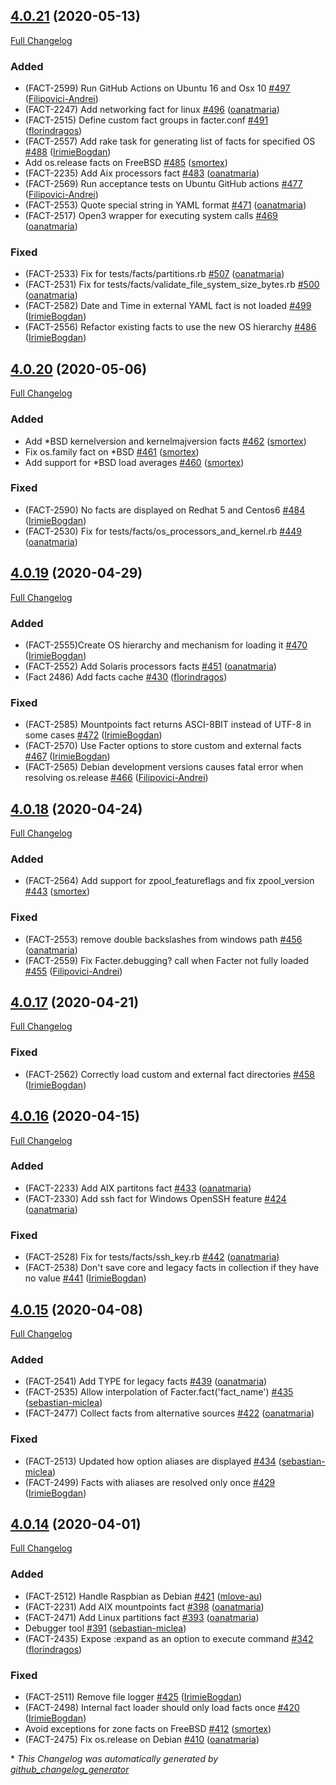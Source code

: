 

## [4.0.21](https://github.com/puppetlabs/facter-ng/tree/4.0.21) (2020-05-13)

[Full Changelog](https://github.com/puppetlabs/facter-ng/compare/4.0.20...4.0.21)

### Added

- \(FACT-2599\) Run GitHub Actions on Ubuntu 16 and Osx 10 [\#497](https://github.com/puppetlabs/facter-ng/pull/497) ([Filipovici-Andrei](https://github.com/Filipovici-Andrei))
- \(FACT-2247\) Add networking fact for linux [\#496](https://github.com/puppetlabs/facter-ng/pull/496) ([oanatmaria](https://github.com/oanatmaria))
- \(FACT-2515\) Define custom fact groups in facter.conf [\#491](https://github.com/puppetlabs/facter-ng/pull/491) ([florindragos](https://github.com/florindragos))
- \(FACT-2557\) Add rake task for generating list of facts for specified OS [\#488](https://github.com/puppetlabs/facter-ng/pull/488) ([IrimieBogdan](https://github.com/IrimieBogdan))
- Add os.release facts on FreeBSD [\#485](https://github.com/puppetlabs/facter-ng/pull/485) ([smortex](https://github.com/smortex))
- \(FACT-2235\) Add Aix processors fact [\#483](https://github.com/puppetlabs/facter-ng/pull/483) ([oanatmaria](https://github.com/oanatmaria))
- \(FACT-2569\) Run acceptance tests on Ubuntu GitHub actions [\#477](https://github.com/puppetlabs/facter-ng/pull/477) ([Filipovici-Andrei](https://github.com/Filipovici-Andrei))
- \(FACT-2553\) Quote special string in YAML format [\#471](https://github.com/puppetlabs/facter-ng/pull/471) ([oanatmaria](https://github.com/oanatmaria))
- \(FACT-2517\) Open3 wrapper for executing system calls [\#469](https://github.com/puppetlabs/facter-ng/pull/469) ([oanatmaria](https://github.com/oanatmaria))

### Fixed

- \(FACT-2533\) Fix for tests/facts/partitions.rb [\#507](https://github.com/puppetlabs/facter-ng/pull/507) ([oanatmaria](https://github.com/oanatmaria))
- \(FACT-2531\) Fix for tests/facts/validate\_file\_system\_size\_bytes.rb [\#500](https://github.com/puppetlabs/facter-ng/pull/500) ([oanatmaria](https://github.com/oanatmaria))
- \(FACT-2582\) Date and Time in external YAML fact is not loaded [\#499](https://github.com/puppetlabs/facter-ng/pull/499) ([IrimieBogdan](https://github.com/IrimieBogdan))
- \(FACT-2556\) Refactor existing facts to use the new OS hierarchy [\#486](https://github.com/puppetlabs/facter-ng/pull/486) ([IrimieBogdan](https://github.com/IrimieBogdan))



## [4.0.20](https://github.com/puppetlabs/facter-ng/tree/4.0.20) (2020-05-06)

[Full Changelog](https://github.com/puppetlabs/facter-ng/compare/4.0.19...4.0.20)

### Added

- Add \*BSD kernelversion and kernelmajversion facts [\#462](https://github.com/puppetlabs/facter-ng/pull/462) ([smortex](https://github.com/smortex))
- Fix os.family fact on \*BSD [\#461](https://github.com/puppetlabs/facter-ng/pull/461) ([smortex](https://github.com/smortex))
- Add support for \*BSD load averages [\#460](https://github.com/puppetlabs/facter-ng/pull/460) ([smortex](https://github.com/smortex))

### Fixed

- \(FACT-2590\) No facts are displayed on Redhat 5 and Centos6 [\#484](https://github.com/puppetlabs/facter-ng/pull/484) ([IrimieBogdan](https://github.com/IrimieBogdan))
- \(FACT-2530\) Fix for tests/facts/os\_processors\_and\_kernel.rb [\#449](https://github.com/puppetlabs/facter-ng/pull/449) ([oanatmaria](https://github.com/oanatmaria))



## [4.0.19](https://github.com/puppetlabs/facter-ng/tree/4.0.19) (2020-04-29)

[Full Changelog](https://github.com/puppetlabs/facter-ng/compare/4.0.18...4.0.19)

### Added

- \(FACT-2555\)Create OS hierarchy and mechanism for loading it [\#470](https://github.com/puppetlabs/facter-ng/pull/470) ([IrimieBogdan](https://github.com/IrimieBogdan))
- \(FACT-2552\) Add Solaris processors facts [\#451](https://github.com/puppetlabs/facter-ng/pull/451) ([oanatmaria](https://github.com/oanatmaria))
- \(Fact 2486\) Add facts cache [\#430](https://github.com/puppetlabs/facter-ng/pull/430) ([florindragos](https://github.com/florindragos))

### Fixed

- \(FACT-2585\) Mountpoints fact returns ASCI-8BIT instead of UTF-8 in some cases [\#472](https://github.com/puppetlabs/facter-ng/pull/472) ([IrimieBogdan](https://github.com/IrimieBogdan))
- \(FACT-2570\) Use Facter options to store custom and external facts [\#467](https://github.com/puppetlabs/facter-ng/pull/467) ([IrimieBogdan](https://github.com/IrimieBogdan))
- \(FACT-2565\) Debian development versions causes fatal error when resolving os.release [\#466](https://github.com/puppetlabs/facter-ng/pull/466) ([Filipovici-Andrei](https://github.com/Filipovici-Andrei))



## [4.0.18](https://github.com/puppetlabs/facter-ng/tree/4.0.18) (2020-04-24)

[Full Changelog](https://github.com/puppetlabs/facter-ng/compare/4.0.17...4.0.18)

### Added

- \(FACT-2564\) Add support for zpool\_featureflags and fix zpool\_version [\#443](https://github.com/puppetlabs/facter-ng/pull/443) ([smortex](https://github.com/smortex))

### Fixed

- \(FACT-2553\) remove double backslashes from windows path [\#456](https://github.com/puppetlabs/facter-ng/pull/456) ([oanatmaria](https://github.com/oanatmaria))
- \(FACT-2559\) Fix Facter.debugging? call when Facter not fully loaded [\#455](https://github.com/puppetlabs/facter-ng/pull/455) ([Filipovici-Andrei](https://github.com/Filipovici-Andrei))



## [4.0.17](https://github.com/puppetlabs/facter-ng/tree/4.0.17) (2020-04-21)

[Full Changelog](https://github.com/puppetlabs/facter-ng/compare/4.0.16...4.0.17)

### Fixed

- \(FACT-2562\) Correctly load custom and external fact directories [\#458](https://github.com/puppetlabs/facter-ng/pull/458) ([IrimieBogdan](https://github.com/IrimieBogdan))



## [4.0.16](https://github.com/puppetlabs/facter-ng/tree/4.0.16) (2020-04-15)

[Full Changelog](https://github.com/puppetlabs/facter-ng/compare/4.0.15...4.0.16)

### Added

- \(FACT-2233\) Add AIX partitons fact [\#433](https://github.com/puppetlabs/facter-ng/pull/433) ([oanatmaria](https://github.com/oanatmaria))
- \(FACT-2330\) Add ssh fact for Windows OpenSSH feature [\#424](https://github.com/puppetlabs/facter-ng/pull/424) ([oanatmaria](https://github.com/oanatmaria))

### Fixed

- \(FACT-2528\) Fix for tests/facts/ssh\_key.rb [\#442](https://github.com/puppetlabs/facter-ng/pull/442) ([oanatmaria](https://github.com/oanatmaria))
- \(FACT-2538\) Don't save core and legacy facts in collection if they have no value [\#441](https://github.com/puppetlabs/facter-ng/pull/441) ([IrimieBogdan](https://github.com/IrimieBogdan))



## [4.0.15](https://github.com/puppetlabs/facter-ng/tree/4.0.15) (2020-04-08)

[Full Changelog](https://github.com/puppetlabs/facter-ng/compare/4.0.14...4.0.15)

### Added

- \(FACT-2541\) Add TYPE for legacy facts [\#439](https://github.com/puppetlabs/facter-ng/pull/439) ([oanatmaria](https://github.com/oanatmaria))
- \(FACT-2535\) Allow interpolation of Facter.fact\('fact\_name'\) [\#435](https://github.com/puppetlabs/facter-ng/pull/435) ([sebastian-miclea](https://github.com/sebastian-miclea))
- \(FACT-2477\) Collect facts from alternative sources [\#422](https://github.com/puppetlabs/facter-ng/pull/422) ([oanatmaria](https://github.com/oanatmaria))

### Fixed

- \(FACT-2513\) Updated how option aliases are displayed [\#434](https://github.com/puppetlabs/facter-ng/pull/434) ([sebastian-miclea](https://github.com/sebastian-miclea))
- \(FACT-2499\) Facts with aliases are resolved only once [\#429](https://github.com/puppetlabs/facter-ng/pull/429) ([IrimieBogdan](https://github.com/IrimieBogdan))



## [4.0.14](https://github.com/puppetlabs/facter-ng/tree/4.0.14) (2020-04-01)

[Full Changelog](https://github.com/puppetlabs/facter-ng/compare/4.0.13...4.0.14)

### Added

- \(FACT-2512\) Handle Raspbian as Debian [\#421](https://github.com/puppetlabs/facter-ng/pull/421) ([mlove-au](https://github.com/mlove-au))
- \(FACT-2231\) Add AIX mountpoints fact [\#398](https://github.com/puppetlabs/facter-ng/pull/398) ([oanatmaria](https://github.com/oanatmaria))
- \(FACT-2471\) Add Linux partitions fact [\#393](https://github.com/puppetlabs/facter-ng/pull/393) ([oanatmaria](https://github.com/oanatmaria))
- Debugger tool [\#391](https://github.com/puppetlabs/facter-ng/pull/391) ([sebastian-miclea](https://github.com/sebastian-miclea))
- \(FACT-2435\) Expose :expand as an option to execute command [\#342](https://github.com/puppetlabs/facter-ng/pull/342) ([florindragos](https://github.com/florindragos))

### Fixed

- \(FACT-2511\) Remove file logger [\#425](https://github.com/puppetlabs/facter-ng/pull/425) ([IrimieBogdan](https://github.com/IrimieBogdan))
- \(FACT-2498\) Internal fact loader should only load facts once [\#420](https://github.com/puppetlabs/facter-ng/pull/420) ([IrimieBogdan](https://github.com/IrimieBogdan))
- Avoid exceptions for zone facts on FreeBSD [\#412](https://github.com/puppetlabs/facter-ng/pull/412) ([smortex](https://github.com/smortex))
- \(FACT-2475\) Fix os.release on Debian [\#410](https://github.com/puppetlabs/facter-ng/pull/410) ([oanatmaria](https://github.com/oanatmaria))



\* *This Changelog was automatically generated by [github_changelog_generator](https://github.com/github-changelog-generator/github-changelog-generator)*

